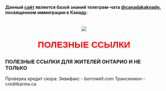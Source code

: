 __Данный [сайт](https://canadakaknado.info/) является базой знаний телеграм-чата [@canadakaknado](https://t.me/canadakaknado), посвященном иммиграции в Канаду.__

<img src="https://canadakaknado.info/1x1.gif" height="8">

<p style="text-align: center;"> <img src="https://canadakaknado.info/canada-flag-300.jpg"> </p>

<p style="color:red; font-family:arial; font-weight:800; text-align:center; font-size:2em; "><a name="links"></a>ПОЛЕЗНЫЕ ССЫЛКИ</p>

### __ПОЛЕЗНЫЕ ССЫЛКИ ДЛЯ ЖИТЕЛЕЙ ОНТАРИО И НЕ ТОЛЬКО__



Проверка кредит скора:
Эквифакс - borrowell.com
Трансюнион - creditkarma.ca
